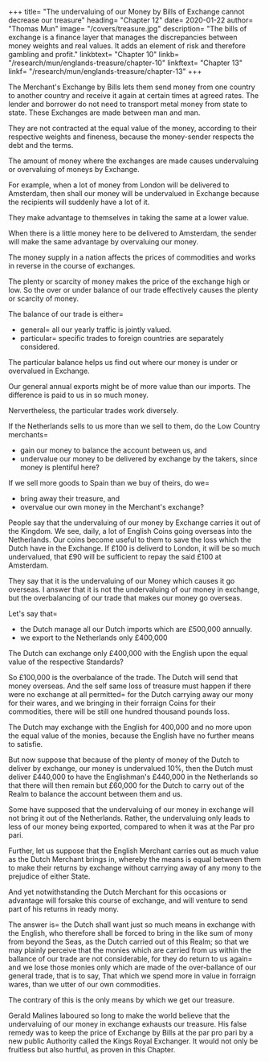 

+++
title=  "The undervaluing of our Money by Bills of Exchange cannot decrease our treasure"
heading=  "Chapter 12"
date=  2020-01-22
author=  "Thomas Mun"
image=  "/covers/treasure.jpg"
description=  "The bills of exchange is a finance layer that manages the discrepancies between money weights and real values. It adds an element of risk and therefore gambling and profit."
linkbtext=  "Chapter 10"
linkb=  "/research/mun/englands-treasure/chapter-10"
linkftext=  "Chapter 13"
linkf=  "/research/mun/englands-treasure/chapter-13"
+++

The Merchant's Exchange by Bills lets them send money from one country to another country and receive it again at certain times at agreed rates. The lender and borrower do not need to transport metal money from state to state. These Exchanges are made between man and man.

They are not contracted at the equal value of the money, according to their respective weights and fineness, because the money-sender respects the debt and the terms.

The amount of money where the exchanges are made causes undervaluing or overvaluing of moneys by Exchange.

For example, when a lot of money from London will be delivered to Amsterdam, then shall our money will be undervalued in Exchange because the recipients will suddenly have a lot of it. 

They make advantage to themselves in taking the same at a lower value.

When there is a little money here to be delivered to Amsterdam, the sender will make the same advantage by overvaluing our money.

The money supply in a nation affects the prices of commodities and works in reverse in the course of exchanges.

The plenty or scarcity of money makes the price of the exchange high or low. So the over or under balance of our trade effectively causes the plenty or scarcity of money. 

The balance of our trade is either= 
- general=  all our yearly traffic is jointly valued.
- particular=  specific trades to foreign countries are separately considered.

The particular balance helps us find out where our money is under or overvalued in Exchange.

Our general annual exports might be of more value than our imports. The difference is paid to us in so much money.

Nervertheless, the particular trades work diversely.

If the Netherlands sells to us more than we sell to them, do the Low Country merchants= 
- gain our money to balance the account between us, and
- undervalue our money to be delivered by exchange by the takers, since money is plentiful here?

If we sell more goods to Spain than we buy of theirs, do we= 
- bring away their treasure, and
- overvalue our own money in the Merchant's exchange?

People say that the undervaluing of our money by Exchange carries it out of the Kingdom. We see, daily, a lot of English Coins going overseas into the Netherlands. Our coins become useful to them to save the loss which the Dutch have in the Exchange. If £100 is deliverd to London, it will be so much undervalued, that £90 will be sufficient to repay the said £100 at Amsterdam.

They say that it is the undervaluing of our Money which causes it go overseas. I answer that it is not the undervaluing of our money in exchange, but the overbalancing of our trade that makes our money go overseas. 

Let's say that= 
- the Dutch manage all our Dutch imports which are £500,000 annually. 
- we export to the Netherlands only £400,000

The Dutch can exchange only £400,000 with the English upon the equal value of the respective Standards?

So £100,000 is the overbalance of the trade. The Dutch will send that money overseas. And the self same loss of treasure must happen if there were no exchange at all permitted=  for the Dutch carrying away our mony for their wares, and we bringing in their forraign Coins for their commodities, there will be still one hundred thousand pounds loss.

<!-- Now let us add another example grounded upon the aforesaid proportion of trade between us and the Low Countreys. -->
The Dutch may exchange with the English for 400,000 and no more upon the equal value of the monies, because the English have no further means to satisfie.

But now suppose that because of the plenty of money of the Dutch to deliver by exchange, our money is undervalued 10%, then the Dutch must deliver £440,000 to have the Englishman's £440,000 in the Netherlands so that there will then remain but £60,000 for the Dutch to carry out of the Realm to balance the account between them and us.

Some have supposed that the undervaluing of our money in exchange will not bring it out of the Netherlands. Rather, the undervaluing only leads to less of our money being exported, compared to when it was at the Par pro pari.

Further, let us suppose that the English Merchant carries out as much value as the Dutch Merchant brings in, whereby the means is equal between them to make their returns by exchange without carrying away of any mony to the prejudice of either State.

And yet notwithstanding the Dutch Merchant for this occasions or advantage will forsake this course of exchange, and will venture to send part of his returns in ready mony.

The answer is=  the Dutch shall want just so much means in exchange with the English, who therefore shall be forced to bring in the like sum of mony from beyond the Seas, as the Dutch carried out of this Realm; so that we may plainly perceive that the monies which are carried from us within the ballance of our trade are not considerable, for they do return to us again=  and we lose those monies only which are made of the over-ballance of our general trade, that is to say, That which we spend more in value in forraign wares, than we utter of our own commodities.

The contrary of this is the only means by which we get our treasure. 

Gerald Malines laboured so long to make the world believe that the undervaluing of our money in exchange exhausts our treasure. <!-- This is a mere fallacy of the cause, attributing that to a Secondary means, whose effects are wrought by another Principal Efficient, and would also come to pass although the said Secondary means were not at all. -->
His false remedy was to keep the price of Exchange by Bills at the par pro pari by a new public Authority called the Kings Royal Exchanger. It would not only be fruitless but also hurtful, as proven in this Chapter.